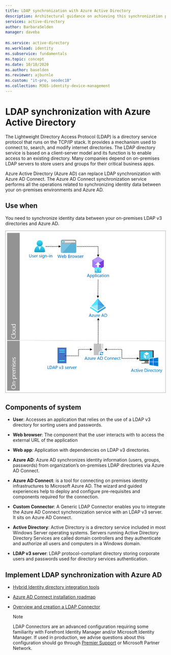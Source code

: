 ```yaml
---
title: LDAP synchronization with Azure Active Directory
description: Architectural guidance on achieving this synchronization pattern
services: active-directory
author: BarbaraSelden
manager: daveba

ms.service: active-directory
ms.workload: identity
ms.subservice: fundamentals
ms.topic: concept
ms.date: 10/10/2020
ms.author: baselden
ms.reviewer: ajburnle
ms.custom: "it-pro, seodec18"
ms.collection: M365-identity-device-management
---
```


# LDAP synchronization with Azure Active Directory

The Lightweight Directory Access Protocol (LDAP) is a directory service protocol that runs on the TCP/IP stack. It provides a mechanism used to connect to, search, and modify internet directories. The LDAP directory service is based on a client-server model and its function is to enable access to an existing directory. Many companies depend on on-premises LDAP servers to store users and groups for their critical business apps. 

Azure Active Directory (Azure AD) can replace LDAP synchronization with Azure AD Connect. The Azure AD Connect synchronization service performs all the operations related to synchronizing identity data between your on-premises environments and Azure AD. 

## Use when

You need to synchronize identity data between your on-premises LDAP v3 directories and Azure AD. 

![architectural diagram](./media/authentication-patterns/ldap-sync.png)

## Components of system

* **User**: Accesses an application that relies on the use of a LDAP v3 directory for sorting users and passwords.

* **Web browser**: The component that the user interacts with to access the external URL of the application

* **Web app**: Application with dependencies on LDAP v3 directories.

* **Azure AD**: Azure AD synchronizes identity information (users, groups, passwords) from organization’s on-premises LDAP directories via Azure AD Connect. 

* **Azure AD Connect**: is a tool for connecting on premises identity infrastructures to Microsoft Azure AD. The wizard and guided experiences help to deploy and configure pre-requisites and components required for the connection. 

* **Custom Connector**: A Generic LDAP Connector enables you to integrate the Azure AD Connect synchronization service with an LDAP v3 server. It sits on Azure AD Connect.

* **Active Directory**: Active Directory is a directory service included in most Windows Server operating systems. Servers running Active Directory Directory Services are called domain controllers and they authenticate and authorize all users and computers in a Windows domain.

* **LDAP v3 server**: LDAP protocol-compliant directory storing corporate users and passwords used for directory services authentication.

## Implement LDAP synchronization with Azure AD

* [Hybrid Identity directory integration tools](https://docs.microsoft.com/azure/active-directory/hybrid/plan-hybrid-identity-design-considerations-tools-comparison) 

* [Azure AD Connect installation roadmap](https://docs.microsoft.com/azure/active-directory/hybrid/how-to-connect-install-roadmap) 

* [Overview and creation a LDAP Connector](https://docs.microsoft.com/microsoft-identity-manager/reference/microsoft-identity-manager-2016-connector-genericldap) 

   > [!NOTE]
   > LDAP Connectors are an advanced configuration requiring some familiarity with Forefront Identity Manager and/or Microsoft Identity Manager. If used in production, we advise questions about this configuration should go through [Premier Support](https://support.microsoft.com/premier) or Microsoft Partner Network.

 
